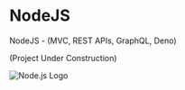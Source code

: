 # NodeJS

NodeJS - (MVC, REST APIs, GraphQL, Deno)

(Project Under Construction)

![Node.js Logo](https://agenciamultiverso.com.br/portfolio/nodejs-logo.png)